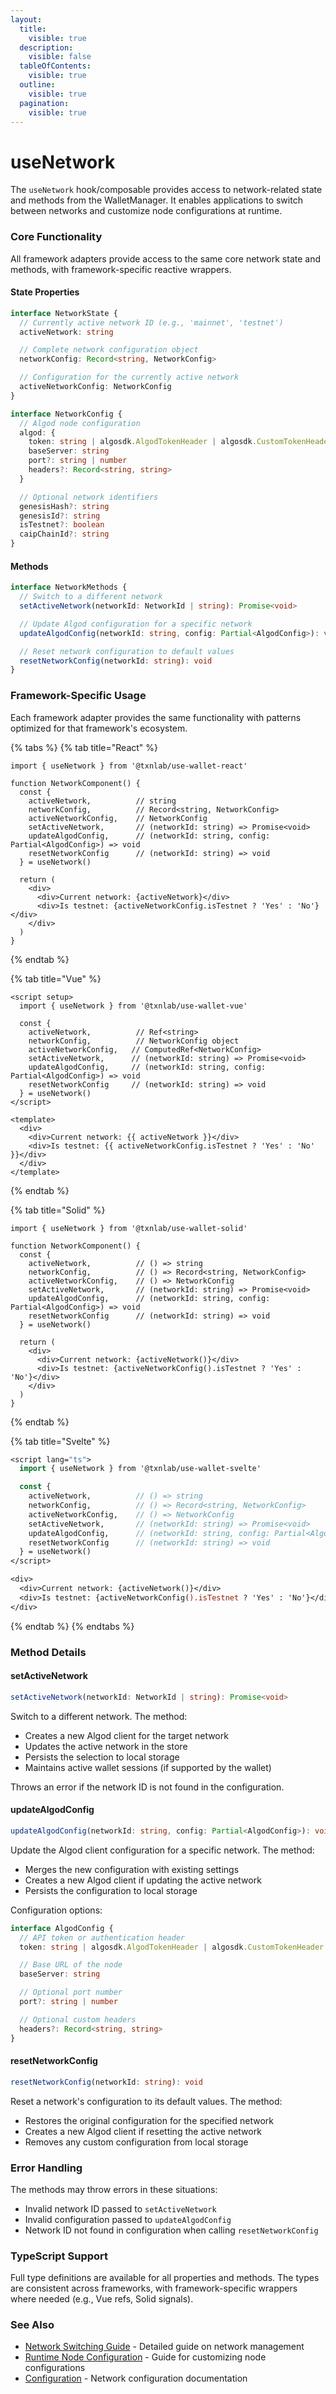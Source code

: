 ```yaml
---
layout:
  title:
    visible: true
  description:
    visible: false
  tableOfContents:
    visible: true
  outline:
    visible: true
  pagination:
    visible: true
---
```


# useNetwork

The `useNetwork` hook/composable provides access to network-related state and methods from the WalletManager. It enables applications to switch between networks and customize node configurations at runtime.

### Core Functionality

All framework adapters provide access to the same core network state and methods, with framework-specific reactive wrappers.

#### State Properties

```typescript
interface NetworkState {
  // Currently active network ID (e.g., 'mainnet', 'testnet')
  activeNetwork: string

  // Complete network configuration object
  networkConfig: Record<string, NetworkConfig>

  // Configuration for the currently active network
  activeNetworkConfig: NetworkConfig
}

interface NetworkConfig {
  // Algod node configuration
  algod: {
    token: string | algosdk.AlgodTokenHeader | algosdk.CustomTokenHeader
    baseServer: string
    port?: string | number
    headers?: Record<string, string>
  }

  // Optional network identifiers
  genesisHash?: string
  genesisId?: string
  isTestnet?: boolean
  caipChainId?: string
}
```

#### Methods

```typescript
interface NetworkMethods {
  // Switch to a different network
  setActiveNetwork(networkId: NetworkId | string): Promise<void>

  // Update Algod configuration for a specific network
  updateAlgodConfig(networkId: string, config: Partial<AlgodConfig>): void

  // Reset network configuration to default values
  resetNetworkConfig(networkId: string): void
}
```

### Framework-Specific Usage

Each framework adapter provides the same functionality with patterns optimized for that framework's ecosystem.

{% tabs %}
{% tab title="React" %}
```tsx
import { useNetwork } from '@txnlab/use-wallet-react'

function NetworkComponent() {
  const {
    activeNetwork,          // string
    networkConfig,          // Record<string, NetworkConfig>
    activeNetworkConfig,    // NetworkConfig
    setActiveNetwork,       // (networkId: string) => Promise<void>
    updateAlgodConfig,      // (networkId: string, config: Partial<AlgodConfig>) => void
    resetNetworkConfig      // (networkId: string) => void
  } = useNetwork()

  return (
    <div>
      <div>Current network: {activeNetwork}</div>
      <div>Is testnet: {activeNetworkConfig.isTestnet ? 'Yes' : 'No'}</div>
    </div>
  )
}
```
{% endtab %}

{% tab title="Vue" %}
```vue
<script setup>
  import { useNetwork } from '@txnlab/use-wallet-vue'

  const {
    activeNetwork,          // Ref<string>
    networkConfig,          // NetworkConfig object
    activeNetworkConfig,   // ComputedRef<NetworkConfig>
    setActiveNetwork,      // (networkId: string) => Promise<void>
    updateAlgodConfig,     // (networkId: string, config: Partial<AlgodConfig>) => void
    resetNetworkConfig     // (networkId: string) => void
  } = useNetwork()
</script>

<template>
  <div>
    <div>Current network: {{ activeNetwork }}</div>
    <div>Is testnet: {{ activeNetworkConfig.isTestnet ? 'Yes' : 'No' }}</div>
  </div>
</template>
```
{% endtab %}

{% tab title="Solid" %}
```tsx
import { useNetwork } from '@txnlab/use-wallet-solid'

function NetworkComponent() {
  const {
    activeNetwork,          // () => string
    networkConfig,          // () => Record<string, NetworkConfig>
    activeNetworkConfig,    // () => NetworkConfig
    setActiveNetwork,       // (networkId: string) => Promise<void>
    updateAlgodConfig,      // (networkId: string, config: Partial<AlgodConfig>) => void
    resetNetworkConfig      // (networkId: string) => void
  } = useNetwork()

  return (
    <div>
      <div>Current network: {activeNetwork()}</div>
      <div>Is testnet: {activeNetworkConfig().isTestnet ? 'Yes' : 'No'}</div>
    </div>
  )
}
```
{% endtab %}

{% tab title="Svelte" %}
```sv
<script lang="ts">
  import { useNetwork } from '@txnlab/use-wallet-svelte'

  const {
    activeNetwork,          // () => string
    networkConfig,          // () => Record<string, NetworkConfig>
    activeNetworkConfig,    // () => NetworkConfig
    setActiveNetwork,       // (networkId: string) => Promise<void>
    updateAlgodConfig,      // (networkId: string, config: Partial<AlgodConfig>) => void
    resetNetworkConfig      // (networkId: string) => void
  } = useNetwork()
</script>

<div>
  <div>Current network: {activeNetwork()}</div>
  <div>Is testnet: {activeNetworkConfig().isTestnet ? 'Yes' : 'No'}</div>
</div>
```
{% endtab %}
{% endtabs %}

### Method Details

#### setActiveNetwork

```typescript
setActiveNetwork(networkId: NetworkId | string): Promise<void>
```

Switch to a different network. The method:

* Creates a new Algod client for the target network
* Updates the active network in the store
* Persists the selection to local storage
* Maintains active wallet sessions (if supported by the wallet)

Throws an error if the network ID is not found in the configuration.

#### updateAlgodConfig

```typescript
updateAlgodConfig(networkId: string, config: Partial<AlgodConfig>): void
```

Update the Algod client configuration for a specific network. The method:

* Merges the new configuration with existing settings
* Creates a new Algod client if updating the active network
* Persists the configuration to local storage

Configuration options:

```typescript
interface AlgodConfig {
  // API token or authentication header
  token: string | algosdk.AlgodTokenHeader | algosdk.CustomTokenHeader

  // Base URL of the node
  baseServer: string

  // Optional port number
  port?: string | number

  // Optional custom headers
  headers?: Record<string, string>
}
```

#### resetNetworkConfig

```typescript
resetNetworkConfig(networkId: string): void
```

Reset a network's configuration to its default values. The method:

* Restores the original configuration for the specified network
* Creates a new Algod client if resetting the active network
* Removes any custom configuration from local storage

### Error Handling

The methods may throw errors in these situations:

* Invalid network ID passed to `setActiveNetwork`
* Invalid configuration passed to `updateAlgodConfig`
* Network ID not found in configuration when calling `resetNetworkConfig`

### TypeScript Support

Full type definitions are available for all properties and methods. The types are consistent across frameworks, with framework-specific wrappers where needed (e.g., Vue refs, Solid signals).

### See Also

* [Network Switching Guide](../guides/switching-networks.md) - Detailed guide on network management
* [Runtime Node Configuration](../guides/runtime-node-configuration.md) - Guide for customizing node configurations
* [Configuration](../getting-started/configuration.md#network-configuration) - Network configuration documentation
